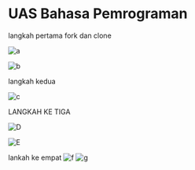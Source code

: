 # UAS Bahasa Pemrograman 

langkah pertama fork dan clone

![a](https://user-images.githubusercontent.com/46584196/55853991-7e5c3800-5b8d-11e9-9e7b-bb1460333f7b.png)

![b](https://user-images.githubusercontent.com/46584196/55854731-c67c5a00-5b8f-11e9-8bda-56d9f01e0d5d.png)

langkah kedua

![c](https://user-images.githubusercontent.com/46584196/55855166-e95b3e00-5b90-11e9-9262-8aacf4628e47.png)


LANGKAH KE TIGA

![D](https://user-images.githubusercontent.com/46584196/55855522-f4629e00-5b91-11e9-98f0-45fa287d24a4.png)

![E](https://user-images.githubusercontent.com/46584196/55855624-3c81c080-5b92-11e9-97c0-ba3f39c53edf.png)


lankah ke empat
![f](https://user-images.githubusercontent.com/46584196/55856467-95eaef00-5b94-11e9-8b62-e483cbd3af8f.png)
![g](https://user-images.githubusercontent.com/46584196/55856703-448f2f80-5b95-11e9-85d7-ce1d03d427a8.png)

